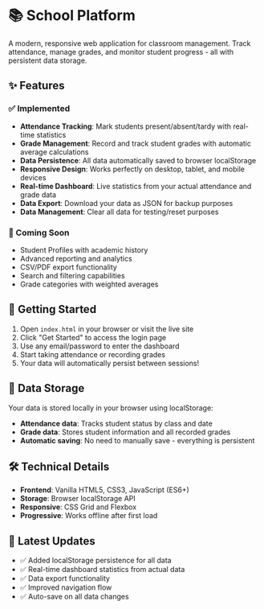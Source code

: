 # 📚 School Platform

A modern, responsive web application for classroom management. Track attendance, manage grades, and monitor student progress - all with persistent data storage.

## ✨ Features

### ✅ Implemented
- **Attendance Tracking**: Mark students present/absent/tardy with real-time statistics
- **Grade Management**: Record and track student grades with automatic average calculations
- **Data Persistence**: All data automatically saved to browser localStorage
- **Responsive Design**: Works perfectly on desktop, tablet, and mobile devices
- **Real-time Dashboard**: Live statistics from your actual attendance and grade data
- **Data Export**: Download your data as JSON for backup purposes
- **Data Management**: Clear all data for testing/reset purposes

### 🚧 Coming Soon
- Student Profiles with academic history
- Advanced reporting and analytics
- CSV/PDF export functionality
- Search and filtering capabilities
- Grade categories with weighted averages

## 🚀 Getting Started

1. Open `index.html` in your browser or visit the live site
2. Click "Get Started" to access the login page
3. Use any email/password to enter the dashboard
4. Start taking attendance or recording grades
5. Your data will automatically persist between sessions!

## 💾 Data Storage

Your data is stored locally in your browser using localStorage:
- **Attendance data**: Tracks student status by class and date
- **Grade data**: Stores student information and all recorded grades
- **Automatic saving**: No need to manually save - everything is persistent

## 🛠️ Technical Details

- **Frontend**: Vanilla HTML5, CSS3, JavaScript (ES6+)
- **Storage**: Browser localStorage API
- **Responsive**: CSS Grid and Flexbox
- **Progressive**: Works offline after first load

## 🔄 Latest Updates

- ✅ Added localStorage persistence for all data
- ✅ Real-time dashboard statistics from actual data
- ✅ Data export functionality
- ✅ Improved navigation flow
- ✅ Auto-save on all data changes
